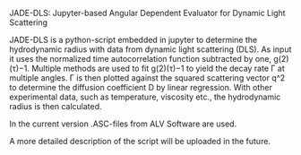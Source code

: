 JADE-DLS: Jupyter-based Angular Dependent Evaluator for Dynamic Light Scattering

JADE-DLS is a python-script embedded in jupyter to determine the hydrodynamic radius with data from dynamic light scattering (DLS). 
As input it uses the normalized time autocorrelation function subtracted by one, g(2)(τ)−1. Multiple methods are used to fit g(2)(τ)−1 
to yield the decay rate Γ at multiple angles. Γ is then plotted against the squared scattering vector q^2 to determine the diffusion 
coefficient D by linear regression. With other experimental data, such as temperature, viscosity etc., the hydrodynamic radius is 
then calculated.

In the current version .ASC-files from ALV Software are used.

A more detailed description of the script will be uploaded in the future.
